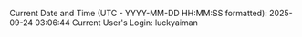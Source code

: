 Current Date and Time (UTC - YYYY-MM-DD HH:MM:SS formatted): 2025-09-24 03:06:44
Current User's Login: luckyaiman
